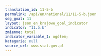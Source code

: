 ```yaml
---
translation_id: 11-5-b
permalink: /api/en/national/11/11-5-b.json
sdg_goal: 11
layout: json_en_krajowe_goal_indicator
indicator: "11.5.b"
zmienne: total
indicator_variable_1: ogółem;
kategorie: null
source_url: www.stat.gov.pl
---
```

